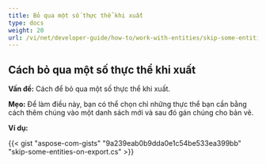```yaml
---
title: Bỏ qua một số thực thể khi xuất
type: docs
weight: 20
url: /vi/net/developer-guide/how-to/work-with-entities/skip-some-entities-on-export/
---
```


## **Cách bỏ qua một số thực thể khi xuất**

**Vấn đề:** Cách để bỏ qua một số thực thể khi xuất.

**Mẹo:** Để làm điều này, bạn có thể chọn chỉ những thực thể bạn cần bằng cách thêm chúng vào một danh sách mới và sau đó gán chúng cho bản vẽ.

**Ví dụ:**

{{< gist "aspose-com-gists" "9a239eab0b9dda0e1c54be533ea399bb" "skip-some-entities-on-export.cs" >}}
